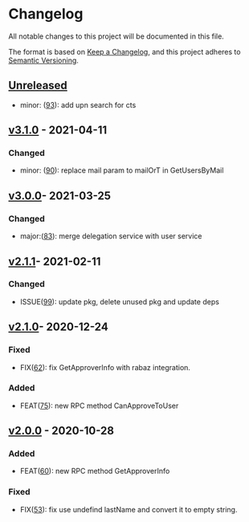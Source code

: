 # Changelog

All notable changes to this project will be documented in this file.

The format is based on [Keep a Changelog](https://keepachangelog.com/en/1.0.0/),
and this project adheres to [Semantic Versioning](https://semver.org/spec/v2.0.0.html).
## [Unreleased]
-   minor: ([93](https://github.com/meateam/user-service/pull/93)): add upn search for cts

## [v3.1.0] - 2021-04-11
### Changed
- minor: ([90](https://github.com/meateam/user-service/pull/90)): replace mail param to mailOrT in GetUsersByMail

## [v3.0.0]- 2021-03-25

### Changed
- major:([83](https://github.com/meateam/user-service/issues/83)): merge delegation service with user service

## [v2.1.1]- 2021-02-11
### Changed
- ISSUE([99](https://github.com/meateam/drive-project/issues/99)): update pkg, delete unused pkg and update deps

## [v2.1.0]- 2020-12-24
### Fixed

- FIX([62](https://github.com/meateam/user-service/pull/62)): fix GetApproverInfo with rabaz integration.

### Added

- FEAT([75](https://github.com/meateam/user-service/pull/62)): new RPC method CanApproveToUser


## [v2.0.0] - 2020-10-28

### Added

- FEAT([60](https://github.com/meateam/user-service/pull/60)): new RPC method GetApproverInfo

### Fixed

- FIX([53](https://github.com/meateam/user-service/pull/53)): fix use undefind lastName and convert it to empty string.


[unreleased]: https://github.com/meateam/user-service/compare/master...develop
[v2.0.0]: https://github.com/meateam/user-service/compare/v1.3...v2.0.0
[v2.1.0]: https://github.com/meateam/user-service/compare/v2.0.0...v2.1.0
[v2.1.1]: https://github.com/meateam/user-service/compare/v2.1.0...v2.1.1
[v3.0.0]: https://github.com/meateam/user-service/compare/v2.1.1...v3.0.0
[v3.1.0]: https://github.com/meateam/user-service/compare/v3.0.0...v3.1.0
